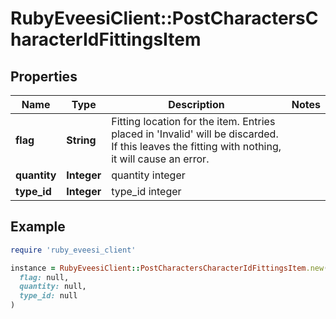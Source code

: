 # RubyEveesiClient::PostCharactersCharacterIdFittingsItem

## Properties

| Name | Type | Description | Notes |
| ---- | ---- | ----------- | ----- |
| **flag** | **String** | Fitting location for the item. Entries placed in &#39;Invalid&#39; will be discarded. If this leaves the fitting with nothing, it will cause an error. |  |
| **quantity** | **Integer** | quantity integer |  |
| **type_id** | **Integer** | type_id integer |  |

## Example

```ruby
require 'ruby_eveesi_client'

instance = RubyEveesiClient::PostCharactersCharacterIdFittingsItem.new(
  flag: null,
  quantity: null,
  type_id: null
)
```

